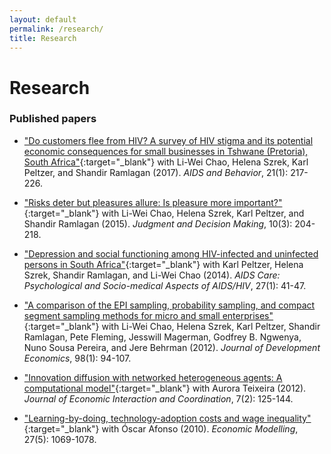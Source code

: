 ```yaml
---
layout: default
permalink: /research/
title: Research
---
```

# Research

### Published papers

- ["Do customers flee from HIV? A survey of HIV stigma and its potential economic consequences for small businesses in Tshwane (Pretoria), South Africa"](https://doi.org/10.1007/s10461-016-1463-1){:target="_blank"} with Li-Wei Chao, Helena Szrek, Karl Peltzer, and Shandir Ramlagan (2017).  *AIDS and Behavior*, 21(1): 217-226.

- ["Risks deter but pleasures allure: Is pleasure more important?"](http://journal.sjdm.org/14/141118/jdm141118.pdf){:target="_blank"} with Li-Wei Chao, Helena Szrek, Karl Peltzer, and Shandir Ramlagan (2015). *Judgment and Decision Making*, 10(3): 204-218.

- ["Depression and social functioning among HIV-infected and uninfected persons in South Africa"](https://doi.org/10.1080/09540121.2014.946383){:target="_blank"} with Karl Peltzer, Helena Szrek, Shandir Ramlagan, and Li-Wei Chao (2014). *AIDS Care: Psychological and Socio-medical Aspects of AIDS/HIV*, 27(1): 41-47.

- ["A comparison of the EPI sampling, probability sampling, and compact segment sampling methods for micro and small enterprises"](https://doi.org/10.1016/j.jdeveco.2011.08.007){:target="_blank"} with Li-Wei Chao, Helena Szrek, Karl Peltzer, Shandir Ramlagan, Pete Fleming, Jesswill Magerman, Godfrey B. Ngwenya, Nuno Sousa Pereira, and Jere Behrman (2012). *Journal of Development Economics*, 98(1): 94-107.

- ["Innovation diffusion with networked heterogeneous agents: A computational model"](https://doi.org/10.1007/s11403-011-0086-x){:target="_blank"} with Aurora Teixeira (2012). *Journal of Economic Interaction and Coordination*, 7(2): 125-144.

- ["Learning-by-doing, technology-adoption costs and wage inequality"](https://doi.org/10.1016/j.econmod.2010.04.002){:target="_blank"} with Óscar Afonso (2010). *Economic Modelling*, 27(5): 1069-1078.
